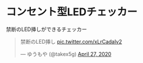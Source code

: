 # コンセント型LEDチェッカー
禁断のLED挿しができるチェッカー
<blockquote class="twitter-tweet"><p lang="ja" dir="ltr">禁断のLED挿し <a href="https://t.co/xLrCadaIv2">pic.twitter.com/xLrCadaIv2</a></p>&mdash; ゆうもや (@takex5g) <a href="https://twitter.com/takex5g/status/1254792719458635776?ref_src=twsrc%5Etfw">April 27, 2020</a></blockquote> <script async src="https://platform.twitter.com/widgets.js" charset="utf-8"></script>
